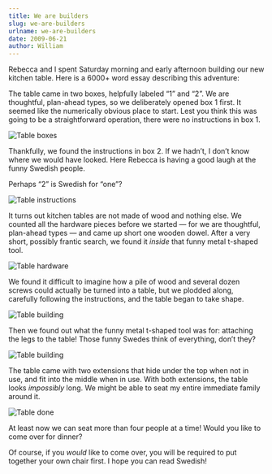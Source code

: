 ```yaml
---
title: We are builders
slug: we-are-builders
urlname: we-are-builders
date: 2009-06-21
author: William
---
```

Rebecca and I spent Saturday morning and early afternoon building our new
kitchen table. Here is a 6000+ word essay describing this adventure:

The table came in two boxes, helpfully labeled &ldquo;1&rdquo; and
&ldquo;2&rdquo;. We are thoughtful, plan-ahead types, so we deliberately opened
box 1 first. It seemed like the numerically obvious place to start. Lest you
think this was going to be a straightforward operation, there were no
instructions in box 1.

<img src="{static}/images/2009-06-20-table-1.jpg" alt="Table boxes" class="img-fluid">

Thankfully, we found the instructions in box 2. If we hadn&#x02bc;t, I
don&#x02bc;t know where we would have looked. Here Rebecca is having a good
laugh at the funny Swedish people.

Perhaps &ldquo;2&rdquo; is Swedish for &ldquo;one&rdquo;?

<img src="{static}/images/2009-06-20-table-2.jpg" alt="Table instructions" class="img-fluid">

It turns out kitchen tables are not made of wood and nothing else. We counted
all the hardware pieces before we started &mdash; for we are thoughtful,
plan-ahead types &mdash; and came up short one wooden dowel. After a very short,
possibly frantic search, we found it *inside* that funny metal t-shaped tool.

<img src="{static}/images/2009-06-20-table-3.jpg" alt="Table hardware" class="img-fluid">

We found it difficult to imagine how a pile of wood and several dozen screws
could actually be turned into a table, but we plodded along, carefully following
the instructions, and the table began to take shape.

<img src="{static}/images/2009-06-20-table-4.jpg" alt="Table building" class="img-fluid">

Then we found out what the funny metal t-shaped tool was for: attaching the legs
to the table! Those funny Swedes think of everything, don&#x02bc;t they?

<img src="{static}/images/2009-06-20-table-5.jpg" alt="Table building" class="img-fluid">

The table came with two extensions that hide under the top when not in use, and
fit into the middle when in use. With both extensions, the table looks
*impossibly* long. We might be able to seat my entire immediate family around
it.

<img src="{static}/images/2009-06-20-table-6.jpg" alt="Table done" class="img-fluid">

At least now we can seat more than four people at a time! Would you like to come
over for dinner?

Of course, if you *would* like to come over, you will be required to put
together your own chair first. I hope you can read Swedish!
